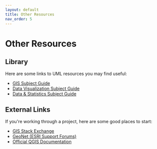 ```yaml
---
layout: default
title: Other Resources
nav_order: 5
---
```

# Other Resources
## Library 
Here are some links to UML resources you may find useful:
-  [GIS Subject Guide](https://libguides.lib.umanitoba.ca/GISResources)
-  [Data Visualization Subject Guide](https://libguides.lib.umanitoba.ca/viz)
-  [Data & Statistics Subject Guide](https://libguides.lib.umanitoba.ca/data)

## External Links
If you're working through a project, here are some good places to start:
-  [GIS Stack Exchange](https://gis.stackexchange.com/)
-  [GeoNet (ESRI Support Forums)](https://community.esri.com/)
-  [Official QGIS Documentation](https://www.qgis.org/en/docs/index.html)
